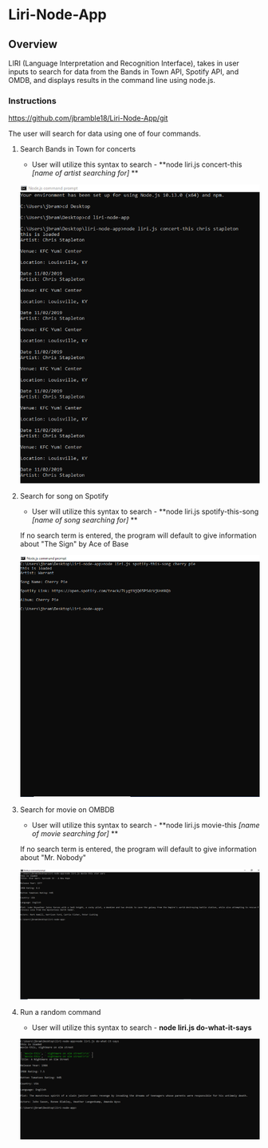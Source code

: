 # Liri-Node-App

## Overview

LIRI (Language Interpretation and Recognition Interface), takes in user inputs to search for data from the Bands in Town API, Spotify API, and OMDB, and displays results in the command line using node.js.

### Instructions

https://github.com/jbramble18/Liri-Node-App/git

The user will search for data using one of four commands.

1. Search Bands in Town for concerts 
    * User will utilize this syntax to search - **node liri.js concert-this *[name of artist searching for]* **

    ![screenshot of concert-this](./images/screenshots.PNG)

2. Search for song on Spotify
    * User will utilize this syntax to search - **node liri.js spotify-this-song *[name of song searching for]* **
    
    If no search term is entered, the program will default to give information about "The Sign" by Ace of Base

    ![screenshot of spotify-this-song](./images/screenshot-spotify-cherry-pie.PNG)

3. Search for movie on OMBDB
    * User will utilize this syntax to search - **node liri.js movie-this *[name of movie searching for]* **
    
    If no search term is entered, the program will default to give information about "Mr. Nobody"

    ![screenshot of moive-this](./images/screenshot-omdb-star-wars.PNG)

4. Run a random command
    * User will utilize this syntax to search - **node liri.js do-what-it-says**

    ![screenshot of random](./images/random-with-different-command.PNG)
    
    
